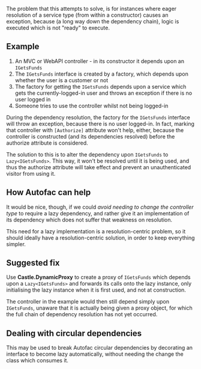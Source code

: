 The problem that this attempts to solve, is for instances where eager resolution of a service type (from within a constructor) causes an exception, because (a long way down the dependency chain), logic is executed which is not "ready" to execute.

## Example
1. An MVC or WebAPI controller - in its constructor it depends upon an `IGetsFunds`
2. The `IGetsFunds` interface is created by a factory, which depends upon whether the user is a customer or not
3. The factory for getting the `IGetsFunds` depends upon a service which gets the currently-logged-in user and throws an exception if there is no user logged in
4. Someone tries to use the controller whilst not being logged-in

During the dependency resolution, the factory for the `IGetsFunds` interface will throw an exception, because there is no user logged-in.  In fact, marking that controller with `[Authorize]` attribute won't help, either, because the controller is constructed (and its dependencies resolved) before the authorize attribute is considered.

The solution to this is to alter the dependency upon `IGetsFunds` to `Lazy<IGetsFunds>`.  This way, it won't be resolved until it is being used, and thus the authorize attribute will take effect and prevent an unauthenticated visitor from using it.

## How Autofac can help
It would be nice, though, if we could *avoid needing to change the controller type* to require a lazy dependency, and rather give it an implementation of its dependency which does not suffer that weakness on resolution.

This need for a lazy implementation is a resolution-centric problem, so it should ideally have a resolution-centric solution, in order to keep everything simpler.

## Suggested fix
Use **Castle.DynamicProxy** to create a proxy of `IGetsFunds` which depends upon a `Lazy<IGetsFunds>` and forwards its calls onto the lazy instance, only initialising the lazy instance when it is first used, and not at construction.

The controller in the example would then still depend simply upon `IGetsFunds`, unaware that it is actually being given a proxy object, for which the full chain of dependency resolution has not yet occurred.

## Dealing with circular dependencies
This may be used to break Autofac circular dependencies by decorating an interface to become lazy automatically, without needing the change the class which consumes it.